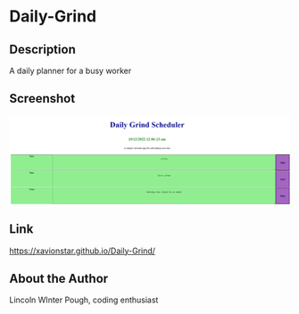 # Daily-Grind

## Description
A daily planner for a busy worker

## Screenshot
![picture of web page](https://github.com/Xavionstar/Daily-Grind/blob/main/assets/daily-grind.png?raw=true)


## Link
https://xavionstar.github.io/Daily-Grind/

## About the Author
Lincoln WInter Pough, coding enthusiast
